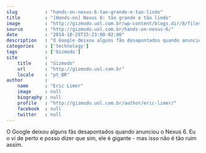 ```yaml
---
slug          : "hands-on-nexus-6-tao-grande-e-tao-lindo"
title         : "[Hands-on] Nexus 6: tão grande e tão lindo"
image         : "http://gizmodo.uol.com.br/wp-content/blogs.dir/8/files/2014/10/nexus-6-hands-on-1.jpg"
source        : "http://gizmodo.uol.com.br/hands-on-nexus-6/"
date          : "2014-10-29T15:23:00-02:00"
description   : "O Google deixou alguns fãs desapontados quando anunciou o Nexus 6. Eu o vi de perto e posso dizer que sim, ele é gigante - mas isso não é tão ruim assim."
categories    : ['technology']
tags          : ['Gizmodo']
site          :
    title     : "Gizmodo"
    url       : "http://gizmodo.uol.com.br"
    locale    : "pt_BR"
author        :
    name      : "Eric Limer"
    image     : null
    biography : null
    profile   : "http://gizmodo.uol.com.br/author/eric-limer/"
    facebook  : null
    twitter   : null
---
```


O Google deixou alguns fãs desapontados quando anunciou o Nexus 6. Eu o vi de perto e posso dizer que sim, ele é gigante - mas isso não é tão ruim assim.
